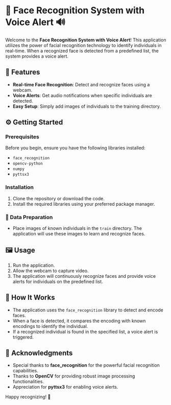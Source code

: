 
# 👤 Face Recognition System with Voice Alert 🔊

Welcome to the **Face Recognition System with Voice Alert**! This application utilizes the power of facial recognition technology to identify individuals in real-time. When a recognized face is detected from a predefined list, the system provides a voice alert.

## 📸 Features

- **Real-time Face Recognition**: Detect and recognize faces using a webcam.
- **Voice Alerts**: Get audio notifications when specific individuals are detected.
- **Easy Setup**: Simply add images of individuals to the training directory.

## ⚙️ Getting Started

### Prerequisites

Before you begin, ensure you have the following libraries installed:

- `face_recognition`
- `opencv-python`
- `numpy`
- `pyttsx3`

### Installation

1. Clone the repository or download the code.
2. Install the required libraries using your preferred package manager.

### 📂 Data Preparation

- Place images of known individuals in the `train` directory. The application will use these images to learn and recognize faces.

## 🖼️ Usage

1. Run the application.
2. Allow the webcam to capture video.
3. The application will continuously recognize faces and provide voice alerts for individuals on the predefined list.

## 🤖 How It Works

- The application uses the `face_recognition` library to detect and encode faces.
- When a face is detected, it compares the encoding with known encodings to identify the individual.
- If a recognized individual is found in the specified list, a voice alert is triggered.


## 📝 Acknowledgments

- Special thanks to **face_recognition** for the powerful facial recognition capabilities.
- Thanks to **OpenCV** for providing robust image processing functionalities.
- Appreciation for **pyttsx3** for enabling voice alerts.


Happy recognizing! 🎊
